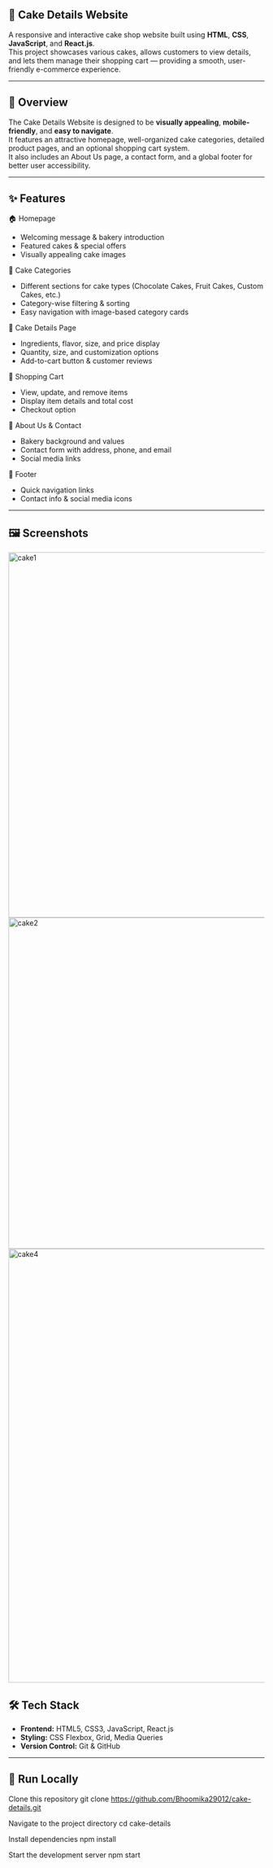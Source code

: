## 🍰 Cake Details Website  

A responsive and interactive cake shop website built using **HTML**, **CSS**, **JavaScript**, and **React.js**.  
This project showcases various cakes, allows customers to view details, and lets them manage their shopping cart — providing a smooth, user-friendly e-commerce experience.

---

## 📌 Overview  

The Cake Details Website is designed to be **visually appealing**, **mobile-friendly**, and **easy to navigate**.  
It features an attractive homepage, well-organized cake categories, detailed product pages, and an optional shopping cart system.  
It also includes an About Us page, a contact form, and a global footer for better user accessibility.

---

## ✨ Features  

 🏠 Homepage  
- Welcoming message & bakery introduction  
- Featured cakes & special offers  
- Visually appealing cake images  

🍫 Cake Categories  
- Different sections for cake types (Chocolate Cakes, Fruit Cakes, Custom Cakes, etc.)  
- Category-wise filtering & sorting  
- Easy navigation with image-based category cards  

📄 Cake Details Page  
- Ingredients, flavor, size, and price display  
- Quantity, size, and customization options  
- Add-to-cart button & customer reviews  

 🛒 Shopping Cart  
- View, update, and remove items  
- Display item details and total cost  
- Checkout option  

📖 About Us & Contact  
- Bakery background and values  
- Contact form with address, phone, and email  
- Social media links  

 📍 Footer  
- Quick navigation links  
- Contact info & social media icons  

---

 ## 🖼 Screenshots  



<img width="1196" height="718" alt="cake1" src="https://github.com/user-attachments/assets/f9ebe6c6-c022-4dd1-bc83-15e6127b5cbe" />


<img width="1782" height="651" alt="cake2" src="https://github.com/user-attachments/assets/465b6978-8799-49d6-bdb1-db8fbe51784c" />



<img width="1830" height="853" alt="cake4" src="https://github.com/user-attachments/assets/55607c20-f961-4e34-9d0e-65713d8687e4" />


 ## 🛠 Tech Stack  

- **Frontend:** HTML5, CSS3, JavaScript, React.js  
- **Styling:** CSS Flexbox, Grid, Media Queries   
- **Version Control:** Git & GitHub  

---

## 🚀 Run Locally  


 Clone this repository
git clone https://github.com/Bhoomika29012/cake-details.git

 Navigate to the project directory
cd cake-details

Install dependencies
npm install

Start the development server
npm start
 





